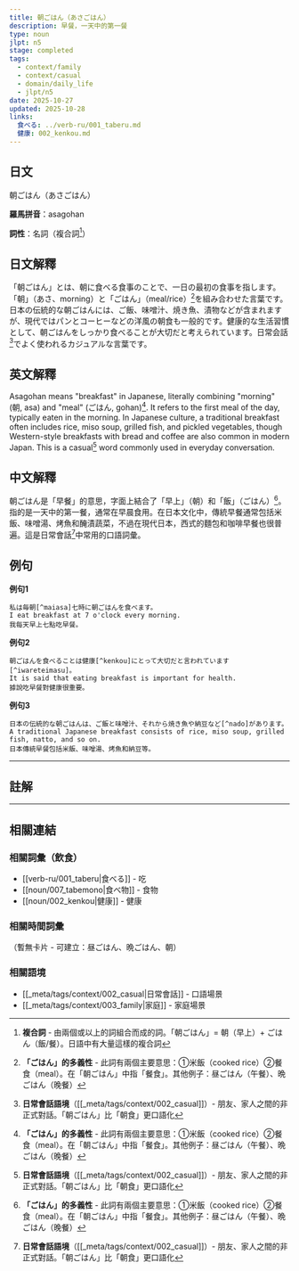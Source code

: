 ```yaml
---
title: 朝ごはん（あさごはん）
description: 早餐，一天中的第一餐
type: noun
jlpt: n5
stage: completed
tags:
  - context/family
  - context/casual
  - domain/daily_life
  - jlpt/n5
date: 2025-10-27
updated: 2025-10-28
links:
  食べる: ../verb-ru/001_taberu.md
  健康: 002_kenkou.md
---
```


## 日文
朝ごはん（あさごはん）

**羅馬拼音**：asagohan

**詞性**：名詞（複合詞[^compound-word]）

## 日文解釋

「朝ごはん」とは、朝に食べる食事のことで、一日の最初の食事を指します。「朝」（あさ、morning）と「ごはん」（meal/rice）[^gohan]を組み合わせた言葉です。日本の伝統的な朝ごはんには、ご飯、味噌汁、焼き魚、漬物などが含まれますが、現代ではパンとコーヒーなどの洋風の朝食も一般的です。健康的な生活習慣として、朝ごはんをしっかり食べることが大切だと考えられています。日常会話[^casual]でよく使われるカジュアルな言葉です。

## 英文解釋

Asagohan means "breakfast" in Japanese, literally combining "morning" (朝, asa) and "meal" (ごはん, gohan)[^gohan]. It refers to the first meal of the day, typically eaten in the morning. In Japanese culture, a traditional breakfast often includes rice, miso soup, grilled fish, and pickled vegetables, though Western-style breakfasts with bread and coffee are also common in modern Japan. This is a casual[^casual] word commonly used in everyday conversation.

## 中文解釋

朝ごはん是「早餐」的意思，字面上結合了「早上」（朝）和「飯」（ごはん）[^gohan]。指的是一天中的第一餐，通常在早晨食用。在日本文化中，傳統早餐通常包括米飯、味噌湯、烤魚和醃漬蔬菜，不過在現代日本，西式的麵包和咖啡早餐也很普遍。這是日常會話[^casual]中常用的口語詞彙。

## 例句

**例句1**
```
私は毎朝[^maiasa]七時に朝ごはんを食べます。
I eat breakfast at 7 o'clock every morning.
我每天早上七點吃早餐。
```

**例句2**
```
朝ごはんを食べることは健康[^kenkou]にとって大切だと言われています[^iwareteimasu]。
It is said that eating breakfast is important for health.
據說吃早餐對健康很重要。
```

**例句3**
```
日本の伝統的な朝ごはんは、ご飯と味噌汁、それから焼き魚や納豆など[^nado]があります。
A traditional Japanese breakfast consists of rice, miso soup, grilled fish, natto, and so on.
日本傳統早餐包括米飯、味噌湯、烤魚和納豆等。
```

---

## 註解

[^compound-word]: **複合詞** - 由兩個或以上的詞組合而成的詞。「朝ごはん」= 朝（早上）+ ごはん（飯/餐）。日語中有大量這樣的複合詞

[^gohan]: **「ごはん」的多義性** - 此詞有兩個主要意思：①米飯（cooked rice）②餐食（meal）。在「朝ごはん」中指「餐食」。其他例子：昼ごはん（午餐）、晩ごはん（晚餐）

[^casual]: **日常會話語境**（[[_meta/tags/context/002_casual]]）- 朋友、家人之間的非正式對話。「朝ごはん」比「朝食」更口語化

[^maiasa]: **頻率副詞「毎朝」** - 表示「每天早上」。類似的詞：毎日（每天）、毎晩（每晚）、毎週（每週）

[^kenkou]: **健康**（[[noun/002_kenkou]]）- health, 健康。日本文化重視飲食與健康的關係

[^iwareteimasu]: **〜と言われています** - 「據說...」的表達。文法結構：と（引用）+ 言う（說）+ れています（被動 + 現在進行）。用於傳達一般認知或他人觀點

[^nado]: **「など」列舉助詞** - 表示「等等」「之類的」，用於列舉示例但不窮盡所有。例：りんごやみかんなど（蘋果、橘子等）

---

## 相關連結

### 相關詞彙（飲食）
- [[verb-ru/001_taberu|食べる]] - 吃
- [[noun/007_tabemono|食べ物]] - 食物
- [[noun/002_kenkou|健康]] - 健康

### 相關時間詞彙
（暫無卡片 - 可建立：昼ごはん、晩ごはん、朝）

### 相關語境
- [[_meta/tags/context/002_casual|日常會話]] - 口語場景
- [[_meta/tags/context/003_family|家庭]] - 家庭場景
